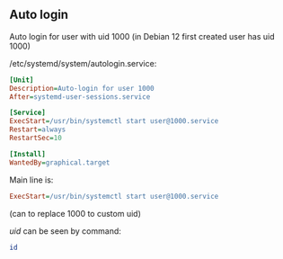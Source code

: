 ## Auto login

Auto login for user with uid 1000 
(in Debian 12 first created user has uid 1000)

/etc/systemd/system/autologin.service:

```ini
[Unit]
Description=Auto-login for user 1000
After=systemd-user-sessions.service

[Service]
ExecStart=/usr/bin/systemctl start user@1000.service
Restart=always
RestartSec=10

[Install]
WantedBy=graphical.target
```

Main line is:

```ini
ExecStart=/usr/bin/systemctl start user@1000.service
```

(can to replace 1000 to custom uid)

_uid_ can be seen by command:
```bash
id
```

